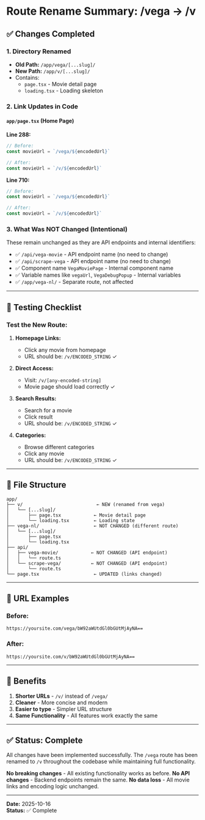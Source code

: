 # Route Rename Summary: /vega → /v

## ✅ Changes Completed

### 1. **Directory Renamed**
- **Old Path:** `/app/vega/[...slug]/`
- **New Path:** `/app/v/[...slug]/`
- Contains:
  - `page.tsx` - Movie detail page
  - `loading.tsx` - Loading skeleton

### 2. **Link Updates in Code**

#### `app/page.tsx` (Home Page)
**Line 288:**
```typescript
// Before:
const movieUrl = `/vega/${encodedUrl}`

// After:
const movieUrl = `/v/${encodedUrl}`
```

**Line 710:**
```typescript
// Before:
const movieUrl = `/vega/${encodedUrl}`

// After:
const movieUrl = `/v/${encodedUrl}`
```

### 3. **What Was NOT Changed** (Intentional)
These remain unchanged as they are API endpoints and internal identifiers:
- ✅ `/api/vega-movie` - API endpoint name (no need to change)
- ✅ `/api/scrape-vega` - API endpoint name (no need to change)
- ✅ Component name `VegaMoviePage` - Internal component name
- ✅ Variable names like `vegaUrl`, `VegaDebugPopup` - Internal variables
- ✅ `/app/vega-nl/` - Separate route, not affected

---

## 🧪 Testing Checklist

### Test the New Route:
1. **Homepage Links:**
   - Click any movie from homepage
   - URL should be: `/v/ENCODED_STRING` ✓
   
2. **Direct Access:**
   - Visit: `/v/[any-encoded-string]`
   - Movie page should load correctly ✓

3. **Search Results:**
   - Search for a movie
   - Click result
   - URL should be: `/v/ENCODED_STRING` ✓

4. **Categories:**
   - Browse different categories
   - Click any movie
   - URL should be: `/v/ENCODED_STRING` ✓

---

## 📁 File Structure

```
app/
├── v/                           ← NEW (renamed from vega)
│   └── [...slug]/
│       ├── page.tsx            ← Movie detail page
│       └── loading.tsx         ← Loading state
├── vega-nl/                    ← NOT CHANGED (different route)
│   └── [...slug]/
│       ├── page.tsx
│       └── loading.tsx
├── api/
│   ├── vega-movie/            ← NOT CHANGED (API endpoint)
│   │   └── route.ts
│   └── scrape-vega/           ← NOT CHANGED (API endpoint)
│       └── route.ts
└── page.tsx                    ← UPDATED (links changed)
```

---

## 🔗 URL Examples

### Before:
```
https://yoursite.com/vega/bW92aWUtdGl0bGUtMjAyNA==
```

### After:
```
https://yoursite.com/v/bW92aWUtdGl0bGUtMjAyNA==
```

---

## 🎯 Benefits

1. **Shorter URLs** - `/v/` instead of `/vega/`
2. **Cleaner** - More concise and modern
3. **Easier to type** - Simpler URL structure
4. **Same Functionality** - All features work exactly the same

---

## ✅ Status: Complete

All changes have been implemented successfully. The `/vega` route has been renamed to `/v` throughout the codebase while maintaining full functionality.

**No breaking changes** - All existing functionality works as before.
**No API changes** - Backend endpoints remain the same.
**No data loss** - All movie links and encoding logic unchanged.

---

**Date:** 2025-10-16  
**Status:** ✅ Complete
